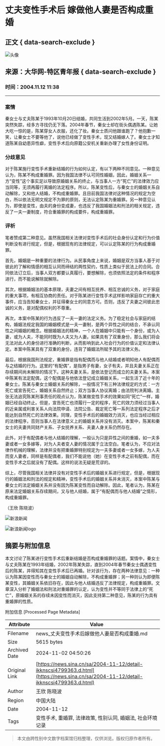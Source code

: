 # 丈夫变性手术后 嫁做他人妻是否构成重婚

## 正文 { data-search-exclude }


![头像](https://n.sinaimg.cn/default/622af858/20181010/default_avatar.jpg)

## 来源：大华网-特区青年报 { data-search-exclude }

### 时间：2004.11.12 11:38

---

### 案情

秦女士与丈夫陈某于1993年10月20日结婚，共同生活到2002年5月。一天，陈某突然失踪，经多方寻找仍无下落。2004年春节，秦女士却在街头偶遇陈某。让她大吃一惊的是，陈某穿女人衣服，还化了妆。秦女士质问他跟谁跑了？他抱歉一笑，让秦女士不要等他了，说他已经做了变性手术，现又结婚嫁人了。秦女士才知道陈某自幼患异性癖，变性手术后向原籍公安机关重新办理了女性身份证明。

### 分歧意见

对于陈某施行变性手术重新结婚的行为如何认定，有以下两种不同意见。一种意见认为，陈某不构成重婚罪。因为我国法律不认可同性婚姻，因此，婚姻关系一方“变性”这个事实足以导致原婚姻关系的终止，与当事人一方“死亡”的法律效力应当同等，无须再履行离婚的法定程序。所以，陈某变性后，与秦女士的婚姻关系自动解除，又和他人结婚，不构成重婚罪。且目前我国法律对这种情况的规定为空白，所以依法无明文规定不为罪的原则，无法认定陈某为重婚罪。另一种意见认为，即使是变性，由夫的身份变成妻，也违反了我国婚姻法和刑法的相关规定，违反了一夫一妻制度，符合重婚罪的构成要件，构成重婚罪。

### 评析

笔者赞成第二种意见。虽然我国相关法律对变性手术后的社会身份认定和行为价值判断没有进行规定，但是，根据现有的法律规定，可以认定陈某的行为构成重婚罪。

首先，婚姻是一种重要的法律行为。从民事角度上来说，婚姻是双方当事人基于对彼此的了解和情感的相互认同而缔结的两性契约，性质上类似于民法上的合同。合同依法订立后，当事人双方都要认真履行，要想解除，也须依照法定的条件和程序进行，而不能说解除就解除。

其次，根据婚姻法的基本原理，夫妻之间有相互抚养、相互忠诚的义务，对于家庭的重大事项，有相互协商的责任。对于陈某进行变性手术这样影响家庭存亡的重大事件，应当告知秦女士，并征得秦女士的同意方可。否则，违反了夫妻之间彼此忠诚的义务，是对配偶权利的不尊重。

再次，本案中陈某的行为违反了一夫一妻的法定义务。为了稳定社会与家庭的结构，婚姻法规定我国的婚姻模式是一夫一妻制，是两个异性之间的结合，不承认同性之间婚姻的概念。根据婚姻法的精神，一个人在婚姻中只能有一个身份，或为人妻，或为人夫，不能同时既为人夫又为人妻。如果具有了双重身份，那么我们将会无法对此人的身份进行准确的判断，从而影响到此人社会行为的价值认定和法律认定。本案中陈某具有了双重的身份，违背了婚姻法所赋予其的法律义务。

最后，根据我国刑法规定，重婚罪是指有配偶而与他人结婚或者明知他人有配偶而与之结婚的行为。这里的“有配偶”，是指男子有妻，女子有夫，并且夫妻关系正在存续期间尚未解除的情况下。这种夫妻关系，是依法登记而成立的夫妻关系。本案中陈某有法定配偶，这个配偶是与他依法登记成立婚姻关系，一起生活了近十年的秦女士。陈某与秦女士婚姻关系的解除，一般情况下有三种法律规定的方式：一方死亡或宣告死亡，婚姻关系自然终止；双方当事人协议离婚；由法院判决离婚。主张无法追究陈某刑事责任的观点认为，陈某做变性手术的效果如同“死亡”一样，婚姻已经自动终止。但是，宣告死亡也须履行一定的程序，死亡的效力须经过当事人的近亲属或利害关系人向法院申请、法院公告、裁定死亡等一系列法定程序之后才能达到自然死亡的法律效果。同理，变性手术后的婚姻效力消灭，也应当经过相应的法律程序，否则当事人在法律意义上的婚姻关系并没有消灭。本案中，陈某和秦女士的夫妻共同财产关系、子女抚养关系、夫妻人身关系仍然存在。

此外，对于有配偶者与他人结婚的理解，一般认为只是异性之间的重婚，如一夫多妻或者一女多嫁等，对为人夫者变人妻的情况属于立法空白。笔者认为，不应对法律作机械的理解，法律并没有把重婚罪特别规定为一夫多妻或者一女多嫁，为人夫而变人妻者，同样是有配偶者，我们不能说他（她）在变性手术之前有配偶，而在变性手术之后就没有了配偶。这样的说法无疑是荒谬的。

综上，尽管我国相关法律并没有对变性手术后的婚姻关系进行规定，但是，根据现行的婚姻法和刑法的规定和精神，变性手术后的婚姻关系并未消灭，本案中陈某与秦女士的法定婚姻关系并没有因为陈某变性而自动解除。因此，笔者认为，陈某在原来法定婚姻关系存续期间，又与他人结婚，属于“有配偶而与他人结婚”之情形，构成重婚罪。

（王欣 陈晓波）

![新浪新闻](https://n.sinaimg.cn/default/2fb77759/20151125/320X320.png)

![新浪新闻logo](https://n.sinaimg.cn/default/80905340/20200331/sinalogo.png)

## 摘要与附加信息

<!-- tcd_abstract -->
本文讨论了陈某进行变性手术后重新结婚是否构成重婚罪的话题。案情中，秦女士与丈夫陈某在1993年结婚，2002年陈某失踪，直到2004年春节秦女士偶遇变性后的陈某，并得知其在变性手术后已再婚。针对该行为，存在两种法律意见：一种认为陈某因变性而与秦女士的婚姻自动解除，不构成重婚罪；另一种则认为即便陈某变性，其婚姻关系依旧存在，因此与他人结婚违反了法律规定，构成重婚罪。文章深入分析了婚姻法和刑法对重婚罪的认定，认为变性并不等同于法律上的“死亡”，原婚姻关系的存续未因变性而消灭，因此支持第二种意见，陈某的行为具有重婚罪的性质。
<!-- tcd_abstract_end -->

附加信息 [Processed Page Metadata]

| Attribute       | Value                                  |
|-----------------|----------------------------------------|
| Filename        | news_丈夫变性手术后嫁做他人妻是否构成重婚.md                             |
| Size            | 5615 bytes                           |
| Archived Date   | 2024-11-02 04:50:26                             |
| Original Link   | [https://news.sina.cn/sa/2004-11-12/detail-ikknscsi4799363.d.html](https://news.sina.cn/sa/2004-11-12/detail-ikknscsi4799363.d.html)                       |
| Author          | 王欣 陈晓波                               |
| Region          | 中国大陆                               |
| Date            | 2004-11-12                                 |
| Tags            | 变性手术, 重婚罪, 法律政策, 性别认同, 婚姻法, 社会环境记录                                 |
>
> 本文由跨性别中文数字档案馆归档整理，仅供浏览。版权归原作者所有。
>